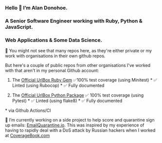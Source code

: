 ### Hello 👋 I’m Alan Donohoe.
### A Senior Software Engineer working with Ruby, Python & JavaScript.
### Web Applications & Some Data Science.

👀 You might not see that many repos here, as they're either private or my work with organisations in their own github repos.

But here's a couple of public repos from other organisations I've worked with that aren't in my personal Github account:

1) The [Official UrlBox Ruby Gem](https://github.com/urlbox/urlbox-ruby)
  ✅100% test coverage (using Minitest) \*
  ✅ Linted (using Rubocop) \*
  ✅ Fully documented
  
  
2)  The [Official UrlBox Python Package](https://github.com/urlbox/urlbox-python)
  ✅ 100% test coverage (using Pytest) \*
  ✅ Linted (using flake8) \*
  ✅ Fully documented
  
  \* via Github Actions/CI

 🔧 I’m currently working on a side project to help score and quarantine sign up emails: [EmailQuarantine.io](https://emailquarantine.io/). 
 This was inspired by my experience of having to rapidly deal with a DoS attack by Russian hackers when I worked at [CoverageBook.com](https://coveragebook.com/)
 
 <!--
**AlanDonohoe/alandonohoe** is a ✨ _special_ ✨ repository because its `README.md` (this file) appears on your GitHub profile.

Here are some ideas to get you started:

- 🔭 I’m currently working on ...
- 🌱 I’m currently learning ...
- 👯 I’m looking to collaborate on ...
- 🤔 I’m looking for help with ...
- 💬 Ask me about ...
- 📫 How to reach me: ...
- 😄 Pronouns: ...
- ⚡ Fun fact: ...
-->
